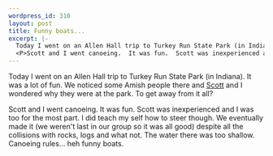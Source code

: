 ```yaml
--- 
wordpress_id: 310
layout: post
title: Funny boats...
excerpt: |-
  Today I went on an Allen Hall trip to Turkey Run State Park (in Indiana).  It was a lot of fun.  We noticed some Amish people there and <A HREF='http://www.uiuc.edu/~sdhughes/'>Scott</A> and I wondered why they were at the park.  To get away from it all?
  <P>Scott and I went canoeing.  It was fun.  Scott was inexperienced and I was too for the most part.  I did teach my self how to steer though.  We eventually made it (we weren't last in our group so it was all good) despite all the collisions with rocks, logs and what not.  The water there was too shallow.  Canoeing rules... heh funny boats.
---
```

Today I went on an Allen Hall trip to Turkey Run State Park (in Indiana).  It was a lot of fun.  We noticed some Amish people there and <A HREF='http://www.uiuc.edu/~sdhughes/'>Scott</A> and I wondered why they were at the park.  To get away from it all?
<P>Scott and I went canoeing.  It was fun.  Scott was inexperienced and I was too for the most part.  I did teach my self how to steer though.  We eventually made it (we weren't last in our group so it was all good) despite all the collisions with rocks, logs and what not.  The water there was too shallow.  Canoeing rules... heh funny boats.
